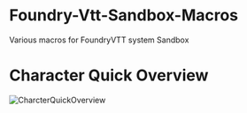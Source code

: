 
# Foundry-Vtt-Sandbox-Macros

Various macros for FoundryVTT system Sandbox

# Character Quick Overview
![CharcterQuickOverview](https://user-images.githubusercontent.com/81265884/112221893-4cccc200-8c28-11eb-83e8-bee480145083.gif)
